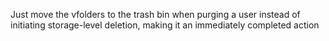 Just move the vfolders to the trash bin when purging a user instead of initiating storage-level deletion, making it an immediately completed action

